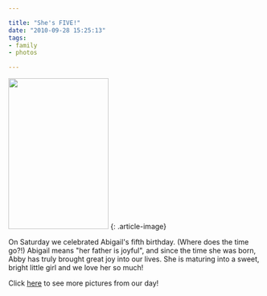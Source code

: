 ```yaml
---

title: "She's FIVE!"
date: "2010-09-28 15:25:13"
tags:
- family
- photos

---
```


<a href="//d21yo20tm8bmc2.cloudfront.net/2010/09/DSC_2747.jpg"><img class="aligncenter size-medium wp-image-1081" title="Abigail Hope, posing with her new bike." src="//d21yo20tm8bmc2.cloudfront.net/2010/09/DSC_2747-199x300.jpg" alt="" width="199" height="300" /></a>
{: .article-image}

On Saturday we celebrated Abigail's fifth birthday. (Where does the time go?!) Abigail means "her father is joyful", and since the time she was born, Abby has truly brought great joy into our lives. She is maturing into a sweet, bright little girl and we love her so much!

Click <a href="http://www.facebook.com/album.php?aid=87725&amp;id=1346114941&amp;l=67685e6d0f" target="_blank">here</a> to see more pictures from our day!
